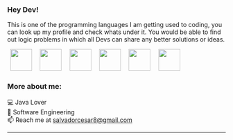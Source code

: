 
### Hey Dev! 

This is one of the programming languages I am getting used to coding, you can look up my profile and check whats under it. You would be able to find out logic problems in which all Devs can share any better solutions or ideas.
 

<p align="left">
  <code> <img height="50" src="https://www.vectorlogo.zone/logos/java/java-ar21.svg"> </code> 
  <code> <img height="50" src="https://www.vectorlogo.zone/logos/reactjs/reactjs-ar21.svg"> </code>
  <code> <img height="50" src="https://www.vectorlogo.zone/logos/mysql/mysql-ar21.svg"> </code>
  <code> <img height="50" src="https://www.vectorlogo.zone/logos/google_cloud/google_cloud-ar21.svg"> </code> 
 <code> <img height="50" src="https://www.vectorlogo.zone/logos/microsoft_azure/microsoft_azure-ar21.svg"> </code> 
  <code> <img height="50" src="https://www.vectorlogo.zone/logos/linux/linux-ar21.svg"> </code> 
  </p>



### More about me:<br>
💻 Java Lover<br>
📜 Software Engineering<br>
📫 Reach me at salvadorcesar8@gmail.com <br>


------

